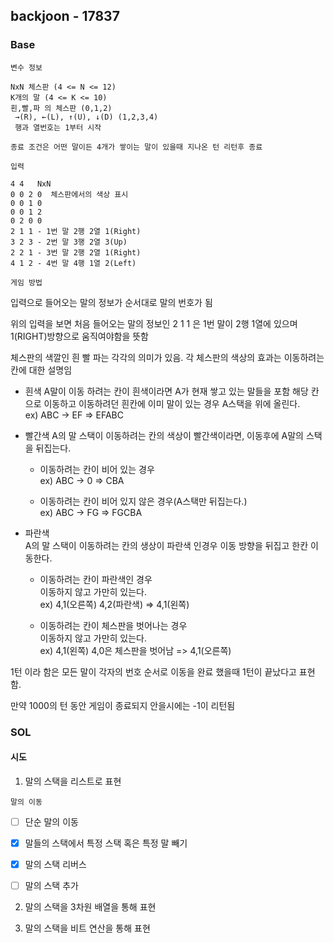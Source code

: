 



## backjoon - 17837

### Base

`변수 정보`

```shell
NxN 체스판 (4 <= N <= 12)
K개의 말 (4 <= K <= 10)
흰,빨,파 의 체스판 (0,1,2)
 →(R), ←(L), ↑(U), ↓(D) (1,2,3,4)
 행과 열번호는 1부터 시작

종료 조건은 어떤 말이든 4개가 쌓이는 말이 있을때 지나온 턴 리턴후 종료
```


`입력`

```shell
4 4   NxN
0 0 2 0  체스판에서의 색상 표시
0 0 1 0
0 0 1 2
0 2 0 0
2 1 1 - 1번 말 2행 2열 1(Right)
3 2 3 - 2번 말 3행 2열 3(Up)
2 2 1 - 3번 말 2행 2열 1(Right)
4 1 2 - 4번 말 4행 1열 2(Left)
```



`게임 방법`

입력으로 들어오는 말의 정보가 순서대로 말의 번호가 됨

위의 입력을 보면 처음 들어오는 말의 정보인 2 1 1 은 1번 말이 2행 1열에 있으며 1(RIGHT)방향으로 움직여야함을 뜻함

체스판의 색깔인 흰 빨 파는 각각의 의미가 있음.
각 체스판의 색상의 효과는 이동하려는 칸에 대한 설명임
* 흰색
  A말이 이동 하려는 칸이 흰색이라면 A가 현재 쌓고 있는 말들을 포함 해당 칸으로 이동하고 이동하려던 흰칸에 이미 말이 있는 경우 A스택을 위에 올린다.  
  ex) ABC -> EF => EFABC

* 빨간색
  A의 말 스택이 이동하려는 칸의 색상이 빨간색이라면, 이동후에 A말의 스택을 뒤집는다.  
  * 이동하려는 칸이 비어 있는 경우  
    ex) ABC -> 0 => CBA  

  * 이동하려는 칸이 비어 있지 않은 경우(A스택만 뒤집는다.)  
    ex) ABC -> FG => FGCBA

* 파란색  
  A의 말 스택이 이동하려는 칸의 생상이 파란색 인경우 이동 방향을 뒤집고 한칸 이동한다.  
  * 이동하려는 칸이 파란색인 경우  
    이동하지 않고 가만히 있는다.  
    ex) 4,1(오른쪽) 4,2(파란색) => 4,1(왼쪽) 

  * 이동하려는 칸이 체스판을 벗어나는 경우  
    이동하지 않고 가만히 있는다.  
    ex) 4,1(왼쪽) 4,0은 체스판을 벗어남 => 4,1(오른쪽)

1턴 이라 함은 모든 말이 각자의 번호 순서로 이동을 완료 했을때 1턴이 끝났다고 표현함.

만약 1000의 턴 동안 게임이 종료되지 안을시에는 -1이 리턴됨

### SOL

#### 시도

1. 말의 스택을 리스트로 표현


`말의 이동`
- [ ] 단순 말의 이동
- [x] 말들의 스택에서 특정 스택 혹은 특정 말 빼기
- [x] 말의 스택 리버스
- [ ] 말의 스택 추가


2. 말의 스택을 3차원 배열을 통해 표현

3. 말의 스택을 비트 연산을 통해 표현  


